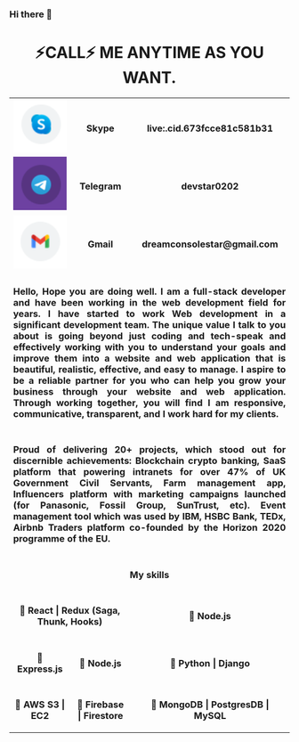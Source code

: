 ### Hi there 👋
<table align="center">
    <tbody align="center">
        <tr>
            <h1 align="center">⚡️CALL⚡️ ME ANYTIME AS YOU WANT.</h1>
        </tr>
        <tr>
            <td>
                <a href="#Skype">
                    <img src="icon_Skype.png" alt="Skype" style="width: 100%; border-collapse: collapse;">
                </a>
            </td>
            <td>
                <h3>Skype</h3>
            </td>
            <td>
                <h3>live:.cid.673fcce81c581b31</h3>
            </td>
        </tr>
        <tr>
            <td>
                <a href="#Telegram">
                    <img src="icon_telegram.png" alt="Skype" style="width: 100%; border-collapse: collapse;">
                </a>
            </td>
            <td>
                <h3>Telegram</h3>
            </td>
            <td>
                <h3>devstar0202</h3>
            </td>
        </tr>
        <tr>
            <td>
                <a href="#Gmail">
                    <img src="icon_gmail.png" alt="Skype" style="width: 100%; border-collapse: collapse;">
                </a>
            </td>
            <td>
                <h3>Gmail</h3>
            </td>
            <td>
                <h3>dreamconsolestar@gmail.com</h3>
            </td>
        </tr>
        <tr>
            <td colspan="3">
                <h3 align="justify">Hello, Hope you are doing well. I am a full-stack developer and have been working in the web development field for years. I have started to work Web development in a significant development team. The unique value I talk to you about is going beyond just coding and tech-speak and effectively working with you to understand your goals and improve them into a website and web application that is beautiful, realistic, effective, and easy to manage. I aspire to be a reliable partner for you who can help you grow your business through your website and web application. Through working together, you will find I am responsive, communicative, transparent, and I work hard for my clients.</h3>
            </td>
        </tr>
        <tr>
            <td colspan="3">
                <h3 align="justify">Proud of delivering 20+ projects, which stood out for discernible achievements: Blockchain crypto banking, SaaS platform that powering intranets for over 47% of UK Government Civil Servants, Farm management app, Influencers platform with marketing campaigns launched (for Panasonic, Fossil Group, SunTrust, etc). Event management tool which was used by IBM, HSBC Bank, TEDx, Airbnb Traders platform co-founded by the Horizon 2020 programme of the EU.</h3>
            </td>
        </tr>
        <tr>
            <td colspan="3">
                <h3 >My skills</h3>
            </td>
        </tr>
        <tr>
            <td colspan="2">
                <h3>🌱 React | Redux (Saga, Thunk, Hooks)</h3>
            </td>
            <td><h3>🌱 Node.js</h3></td>
        </tr>
        <tr>
            <td>
                <h3>🌱 Express.js</h3>
            </td>
            <td><h3>🌱 Node.js</h3></td>
            <td><h3>🌱 Python | Django</h3></td>
        </tr>
        <tr>
            <td>
                <h3>🌱 AWS S3 | EC2</h3>
            </td>
            <td><h3>🌱 Firebase | Firestore</h3></td>
            <td><h3>🌱 MongoDB | PostgresDB | MySQL</h3></td>
        </tr>
    </tbody>
</table>